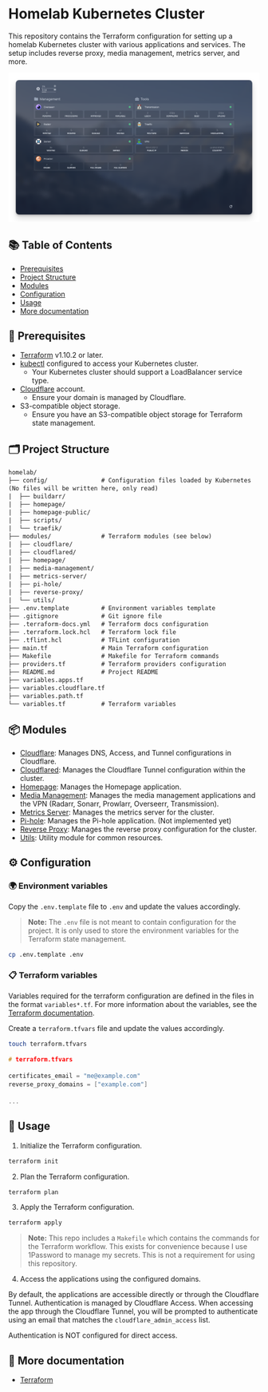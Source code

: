 # Homelab Kubernetes Cluster

This repository contains the Terraform configuration for setting up a homelab Kubernetes cluster with various applications and services. The setup includes reverse proxy, media management, metrics server, and more.

![Homepage](./docs/assets/screenshot.png)

## 📚 Table of Contents

- [Prerequisites](#🧰-prerequisites)
- [Project Structure](#🗂️-project-structure)
- [Modules](#📦-modules)
- [Configuration](#⚙️-configuration)
- [Usage](#🚀-usage)
- [More documentation](#📖-more-documentation)

## 🧰 Prerequisites

- [Terraform](https://www.terraform.io/downloads.html) v1.10.2 or later.
- [kubectl](https://kubernetes.io/docs/tasks/tools/install-kubectl/) configured to access your Kubernetes cluster.
  - Your Kubernetes cluster should support a LoadBalancer service type.
- [Cloudflare](https://www.cloudflare.com/) account.
  - Ensure your domain is managed by Cloudflare.
- S3-compatible object storage.
  - Ensure you have an S3-compatible object storage for Terraform state management.

## 🗂️ Project Structure

```
homelab/
├── config/               # Configuration files loaded by Kubernetes (No files will be written here, only read)
|  ├── buildarr/
|  ├── homepage/
|  ├── homepage-public/
|  ├── scripts/
|  └── traefik/
├── modules/              # Terraform modules (see below)
|  ├── cloudflare/
|  ├── cloudflared/
|  ├── homepage/
|  ├── media-management/
|  ├── metrics-server/
|  ├── pi-hole/
|  ├── reverse-proxy/
|  └── utils/
├── .env.template         # Environment variables template
├── .gitignore            # Git ignore file
├── .terraform-docs.yml   # Terraform docs configuration
├── .terraform.lock.hcl   # Terraform lock file
├── .tflint.hcl           # TFLint configuration
├── main.tf               # Main Terraform configuration
├── Makefile              # Makefile for Terraform commands
├── providers.tf          # Terraform providers configuration
├── README.md             # Project README
├── variables.apps.tf
├── variables.cloudflare.tf
├── variables.path.tf
└── variables.tf          # Terraform variables
```

## 📦 Modules

- [Cloudflare](./modules/cloudflare/): Manages DNS, Access, and Tunnel configurations in Cloudflare.
- [Cloudflared](./modules/cloudflared/): Manages the Cloudflare Tunnel configuration within the cluster.
- [Homepage](./modules/homepage/): Manages the Homepage application.
- [Media Management](./modules/media-management/): Manages the media management applications and the VPN (Radarr, Sonarr, Prowlarr, Overseerr, Transmission).
- [Metrics Server](./modules/metrics-server/): Manages the metrics server for the cluster.
- [Pi-hole](./modules/pi-hole/): Manages the Pi-hole application. (Not implemented yet)
- [Reverse Proxy](./modules/reverse-proxy/): Manages the reverse proxy configuration for the cluster.
- [Utils](./modules/utils/): Utility module for common resources.

## ⚙️ Configuration

### 🌍 Environment variables

Copy the `.env.template` file to `.env` and update the values accordingly.

> **Note:** The `.env` file is not meant to contain configuration for the project. It is only used to store the environment variables for the Terraform state management.

```bash
cp .env.template .env
```

### 📋 Terraform variables

Variables required for the terraform configuration are defined in the files in the format `variables*.tf`. For more information about the variables, see the [Terraform documentation](./docs/terraform.md).

Create a `terraform.tfvars` file and update the values accordingly.

```bash
touch terraform.tfvars
```

```h
# terraform.tfvars

certificates_email = "me@example.com"
reverse_proxy_domains = ["example.com"]

...
```

## 🚀 Usage

1. Initialize the Terraform configuration.

```bash
terraform init
```

2. Plan the Terraform configuration.

```bash
terraform plan
```

3. Apply the Terraform configuration.

```bash
terraform apply
```

> **Note:** This repo includes a `Makefile` which contains the commands for the Terraform workflow. This exists for convenience because I use 1Password to manage my secrets. This is not a requirement for using this repository.

4. Access the applications using the configured domains.

By default, the applications are accessible directly or through the Cloudflare Tunnel. Authentication is managed by Cloudflare Access. When accessing the app through the Cloudflare Tunnel, you will be prompted to authenticate using an email that matches the `cloudflare_admin_access` list.

Authentication is NOT configured for direct access.

## 📖 More documentation

- [Terraform](./docs/terraform.md)
